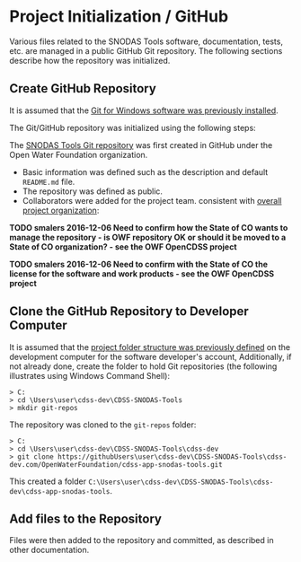 # Project Initialization / GitHub

Various files related to the SNODAS Tools software, documentation, tests, etc. are managed in a public GitHub Git repository.
The following sections describe how the repository was initialized.

## Create GitHub Repository

It is assumed that the [Git for Windows software was previously installed](../dev-env/git/).

The Git/GitHub repository was initialized using the following steps:

The [SNODAS Tools Git repository](https://github.com/OpenWaterFoundation/cdss-app-snodas-tools) was first created in GitHub under the Open Water Foundation organization.

* Basic information was defined such as the description and default `README.md` file.
* The repository was defined as public.
* Collaborators were added for the project team.
consistent with [overall project organization](overview#development-folder-structure):

**TODO smalers 2016-12-06 Need to confirm how the State of CO wants to manage the repository -
is OWF repository OK or should it be moved to a State of CO organization? - see the OWF OpenCDSS project**

**TODO smalers 2016-12-06 Need to confirm with the State of CO the license for the software and work products - see the OWF OpenCDSS project**

## Clone the GitHub Repository to Developer Computer

It is assumed that the [project folder structure was previously defined](dev-folder/) on the development computer for the software developer's account,
Additionally, if not already done, create the folder to hold Git repositories (the following illustrates using Windows Command Shell):

```
> C:
> cd \Users\user\cdss-dev\CDSS-SNODAS-Tools
> mkdir git-repos
```

The repository was cloned to the `git-repos` folder:


```
> C:
> cd \Users\user\cdss-dev\CDSS-SNODAS-Tools\cdss-dev
> git clone https://githubUsers\user\cdss-dev\CDSS-SNODAS-Tools\cdss-dev.com/OpenWaterFoundation/cdss-app-snodas-tools.git
```

This created a folder `C:\Users\user\cdss-dev\CDSS-SNODAS-Tools\cdss-dev\cdss-app-snodas-tools`.

## Add files to the Repository

Files were then added to the repository and committed, as described in other documentation.
